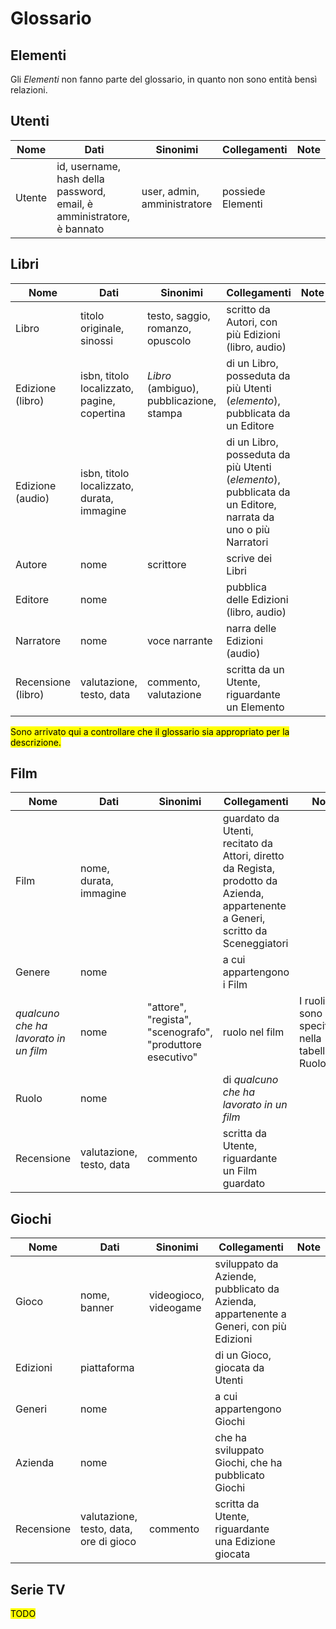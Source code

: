 # Glossario 

## Elementi

Gli _Elementi_ non fanno parte del glossario, in quanto non sono entità bensì relazioni.

## Utenti

| Nome | Dati | Sinonimi | Collegamenti | Note |
|------|------|----------|--------------|------|
| Utente | id, username, hash della password, email, è amministratore, è bannato | user, admin, amministratore | possiede Elementi | |

## Libri

| Nome | Dati | Sinonimi | Collegamenti | Note |
|------|------|----------|--------------|------|
| Libro | titolo originale, sinossi | testo, saggio, romanzo, opuscolo | scritto da Autori, con più Edizioni (libro, audio) | |
| Edizione (libro) | isbn, titolo localizzato, pagine, copertina | _Libro_ (ambiguo), pubblicazione, stampa | di un Libro, posseduta da più Utenti (_elemento_), pubblicata da un Editore | |
| Edizione (audio) | isbn, titolo localizzato, durata, immagine | | di un Libro, posseduta da più Utenti (_elemento_), pubblicata da un Editore, narrata da uno o più Narratori |
| Autore | nome | scrittore | scrive dei Libri | |
| Editore | nome | | pubblica delle Edizioni (libro, audio) | |
| Narratore | nome | voce narrante | narra delle Edizioni (audio) | |
| Recensione (libro) | valutazione, testo, data | commento, valutazione | scritta da un Utente, riguardante un Elemento |

<span style="background-color: yellow; color: black;">Sono arrivato qui a controllare che il glossario sia appropriato per la descrizione.</span>

## Film

| Nome | Dati | Sinonimi | Collegamenti | Note |
|------|------|----------|--------------|------|
| Film | nome, durata, immagine | | guardato da Utenti, recitato da Attori, diretto da Regista, prodotto da Azienda, appartenente a Generi, scritto da Sceneggiatori | |
| Genere | nome | | a cui appartengono i Film | |
| _qualcuno che ha lavorato in un film_ | nome | "attore", "regista", "scenografo", "produttore esecutivo" | ruolo nel film | I ruoli sono specificati nella tabella Ruolo |
| Ruolo | nome | | di _qualcuno che ha lavorato in un film_ | |
| Recensione | valutazione, testo, data | commento | scritta da Utente, riguardante un Film guardato |

## Giochi

| Nome | Dati | Sinonimi | Collegamenti | Note |
|------|------|----------|--------------|------|
| Gioco | nome, banner | videogioco, videogame | sviluppato da Aziende, pubblicato da Azienda, appartenente a Generi, con più Edizioni | |
| Edizioni | piattaforma | | di un Gioco, giocata da Utenti | | 
| Generi | nome | | a cui appartengono Giochi | |
| Azienda | nome | | che ha sviluppato Giochi, che ha pubblicato Giochi | |
| Recensione | valutazione, testo, data, ore di gioco | commento | scritta da Utente, riguardante una Edizione giocata |

## Serie TV

<span style="background-color: yellow; color: black;">TODO</span>

<!--
| Nome | Dati | Sinonimi | Collegamenti | Note |
|------|------|----------|--------------|------|
| Serie TV | nome, immagine | telefilm, fiction | guardata da Utenti, prodotto da Casa produzione, suddivisa in Stagioni | |
| Stagione | nome, immagine | | di una Serie TV, contiene più Episodi | |
| Episodio | numero, durata, nome | puntata | di una Stagione | | 
| Casa produzione | nome | | produce Serie TV | |
| Recensione | valutazione, testo, data | commento | scritta da Utente, riguardante una Serie TV guardata |
-->
